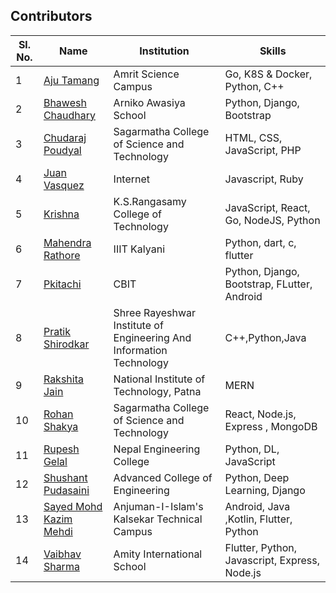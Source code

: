 ## Contributors

| Sl. No. | Name                                                       | Institution                                                         | Skills                                        |
| ------- | ---------------------------------------------------------- | ------------------------------------------------------------------- | --------------------------------------------- |
| 1       | [Aju Tamang](https://github.com/aju100)                    | Amrit Science Campus                                                | Go, K8S & Docker, Python, C++                 |
| 2       | [Bhawesh Chaudhary](https://github.com/callmebhawesh)      | Arniko Awasiya School                                               | Python, Django, Bootstrap                     |
| 3       | [Chudaraj Poudyal](https://github.com/crpoudyal)           | Sagarmatha College of Science and Technology                        | HTML, CSS, JavaScript, PHP                    |
| 4       | [Juan Vasquez](https://github.com/JuanVqz)                 | Internet                                                            | Javascript, Ruby                              |
| 5       | [Krishna](https://github.com/M-krishna)                    | K.S.Rangasamy College of Technology                                 | JavaScript, React, Go, NodeJS, Python         |
| 6       | [Mahendra Rathore](https://github.com/Mahendra7985)        | IIIT Kalyani                                                        | Python, dart, c, flutter                      |
| 7       | [Pkitachi](https://github.com/pkitachi)                    | CBIT                                                                | Python, Django, Bootstrap, FLutter, Android   |
| 8       | [Pratik Shirodkar](https://github.com/Pratik-Shirodkar)    | Shree Rayeshwar Institute of Engineering And Information Technology | C++,Python,Java                               |
| 9       | [Rakshita Jain](https://github.com/raksh543)               | National Institute of Technology, Patna                             | MERN                                          | Android (Frontend) | C++ |
| 10      | [Rohan Shakya](https://github.com/Rohan-Shakya)            | Sagarmatha College of Science and Technology                        | React, Node.js, Express , MongoDB             |
| 11      | [Rupesh Gelal](https://github.com/rgrupesh)                | Nepal Engineering College                                           | Python, DL, JavaScript                        |
| 12      | [Shushant Pudasaini](https://github.com/pudasainishushant) | Advanced College of Engineering                         | Python, Deep Learning, Django        |
| 13      | [Sayed Mohd Kazim Mehdi](https://github.com/kazimsayed954) | Anjuman-I-Islam's Kalsekar Technical Campus                         | Android, Java ,Kotlin, Flutter, Python        |
| 14      | [Vaibhav Sharma](https://github.com/gigabite-pro)          | Amity International School                                          | Flutter, Python, Javascript, Express, Node.js |
